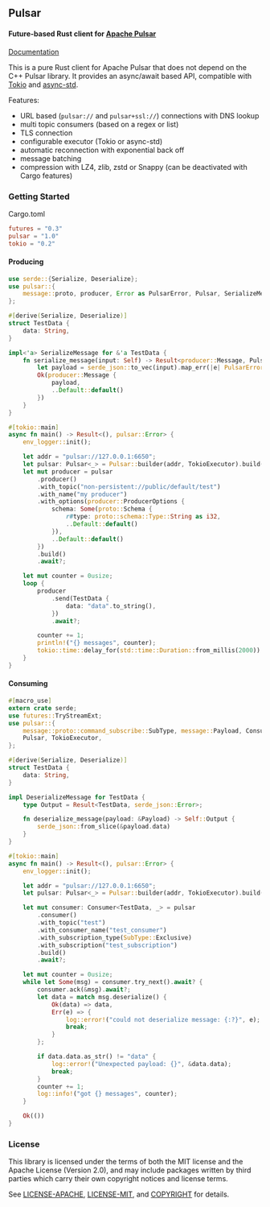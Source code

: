 ## Pulsar
#### Future-based Rust client for [Apache Pulsar](https://pulsar.apache.org/)

[Documentation](https://docs.rs/pulsar)

This is a pure Rust client for Apache Pulsar that does not depend on the
C++ Pulsar library. It provides an async/await based API, compatible with
[Tokio](https://tokio.rs/) and [async-std](https://async.rs/).

Features:
- URL based (`pulsar://` and `pulsar+ssl://`) connections with DNS lookup
- multi topic consumers (based on a regex or list)
- TLS connection
- configurable executor (Tokio or async-std)
- automatic reconnection with exponential back off
- message batching
- compression with LZ4, zlib, zstd or Snappy (can be deactivated with Cargo features)

### Getting Started
Cargo.toml
```toml
futures = "0.3"
pulsar = "1.0"
tokio = "0.2"
```
#### Producing
```rust
use serde::{Serialize, Deserialize};
use pulsar::{
    message::proto, producer, Error as PulsarError, Pulsar, SerializeMessage, TokioExecutor,
};

#[derive(Serialize, Deserialize)]
struct TestData {
    data: String,
}

impl<'a> SerializeMessage for &'a TestData {
    fn serialize_message(input: Self) -> Result<producer::Message, PulsarError> {
        let payload = serde_json::to_vec(input).map_err(|e| PulsarError::Custom(e.to_string()))?;
        Ok(producer::Message {
            payload,
            ..Default::default()
        })
    }
}

#[tokio::main]
async fn main() -> Result<(), pulsar::Error> {
    env_logger::init();

    let addr = "pulsar://127.0.0.1:6650";
    let pulsar: Pulsar<_> = Pulsar::builder(addr, TokioExecutor).build().await?;
    let mut producer = pulsar
        .producer()
        .with_topic("non-persistent://public/default/test")
        .with_name("my producer")
        .with_options(producer::ProducerOptions {
            schema: Some(proto::Schema {
                r#type: proto::schema::Type::String as i32,
                ..Default::default()
            }),
            ..Default::default()
        })
        .build()
        .await?;

    let mut counter = 0usize;
    loop {
        producer
            .send(TestData {
                data: "data".to_string(),
            })
            .await?;

        counter += 1;
        println!("{} messages", counter);
        tokio::time::delay_for(std::time::Duration::from_millis(2000)).await;
    }
}
```

#### Consuming
```rust
#[macro_use]
extern crate serde;
use futures::TryStreamExt;
use pulsar::{
    message::proto::command_subscribe::SubType, message::Payload, Consumer, DeserializeMessage,
    Pulsar, TokioExecutor,
};

#[derive(Serialize, Deserialize)]
struct TestData {
    data: String,
}

impl DeserializeMessage for TestData {
    type Output = Result<TestData, serde_json::Error>;

    fn deserialize_message(payload: &Payload) -> Self::Output {
        serde_json::from_slice(&payload.data)
    }
}

#[tokio::main]
async fn main() -> Result<(), pulsar::Error> {
    env_logger::init();

    let addr = "pulsar://127.0.0.1:6650";
    let pulsar: Pulsar<_> = Pulsar::builder(addr, TokioExecutor).build().await?;

    let mut consumer: Consumer<TestData, _> = pulsar
        .consumer()
        .with_topic("test")
        .with_consumer_name("test_consumer")
        .with_subscription_type(SubType::Exclusive)
        .with_subscription("test_subscription")
        .build()
        .await?;

    let mut counter = 0usize;
    while let Some(msg) = consumer.try_next().await? {
        consumer.ack(&msg).await?;
        let data = match msg.deserialize() {
            Ok(data) => data,
            Err(e) => {
                log::error!("could not deserialize message: {:?}", e);
                break;
            }
        };

        if data.data.as_str() != "data" {
            log::error!("Unexpected payload: {}", &data.data);
            break;
        }
        counter += 1;
        log::info!("got {} messages", counter);
    }

    Ok(())
}
```

### License
This library is licensed under the terms of both the MIT license and the Apache License (Version 2.0), and may include packages written by third parties which carry their own copyright notices and license terms.

See [LICENSE-APACHE](LICENSE-APACHE), [LICENSE-MIT](LICENSE-MIT), and
[COPYRIGHT](COPYRIGHT) for details.
